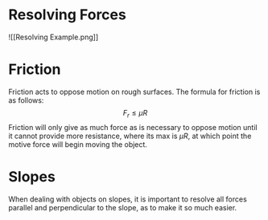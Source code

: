 # Resolving Forces
![[Resolving Example.png]]
# Friction
Friction acts to oppose motion on rough surfaces.
The formula for friction is as follows: $$F_r\le \mu R$$
Friction will only give as much force as is necessary to oppose motion until it cannot provide more resistance, where its max is $\mu R$, at which point the motive force will begin moving the object.


# Slopes
When dealing with objects on slopes, it is important to resolve all forces parallel and perpendicular to the slope, as to make it so much easier.

